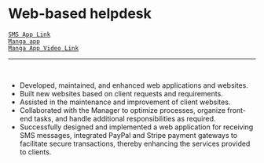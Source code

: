# Web-based helpdesk

[`SMS App Link`](https://www.number4sms.com)
<br/>
[`Manga app`](https://github.com/mohamedelazzouzi1997/multipl-manga)
<br/>
[`Manga App Video Link`](https://drive.google.com/file/d/1ZLrGL52kW90oSFnOLEJ1lUtZP8j5U9q3/view?usp=sharing)
<br/>

---

<br/>

- Developed, maintained, and enhanced web applications and websites.
- Built new websites based on client requests and requirements.
- Assisted in the maintenance and improvement of client websites.
- Collaborated with the Manager to optimize processes, organize front-end tasks, and handle additional responsibilities as required.
- Successfully designed and implemented a web application for receiving SMS messages, integrated PayPal and Stripe payment gateways to facilitate secure transactions, thereby enhancing the services provided to clients.
